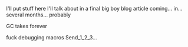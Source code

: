 I'll put stuff here I'll talk about in a final big boy blog article coming... in... several months... probably

GC takes forever

fuck debugging macros Send_1_2_3...